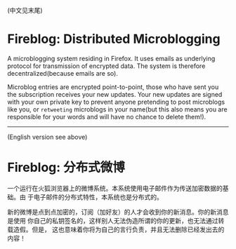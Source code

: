 (中文见末尾)

Fireblog: Distributed Microblogging
===================================

A microblogging system residing in Firefox. It uses emails as underlying
protocol for transmission of encrypted data. The system is therefore
decentralized(because emails are so).

Microblog entries are encrypted point-to-point, those who have sent you the
subscription receives your new updates. Your new updates are signed with
your own private key to prevent anyone pretending to post microblogs like you,
or `retweeting` microblogs in your name(but this also means you are responsible
for your words and will have no chance to delete them!).

-----

(English version see above)

Fireblog: 分布式微博
====================

一个运行在火狐浏览器上的微博系统。本系统使用电子邮件作为传送加密数据的基础。由
于电子邮件的分布式特性，本系统也是分布式的。

新的微博是点到点加密的，订阅（加好友）的人才会收到你的新消息。你的新消息是使用
你自己的私钥签名的，这样别人无法伪造所谓的你的更新，也无法通过转载造假。但是，
这也意味着你将为自己的言行负责，并且无法删除已经发出去的内容！
